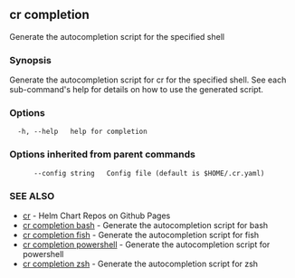 ## cr completion

Generate the autocompletion script for the specified shell

### Synopsis

Generate the autocompletion script for cr for the specified shell.
See each sub-command's help for details on how to use the generated script.


### Options

```
  -h, --help   help for completion
```

### Options inherited from parent commands

```
      --config string   Config file (default is $HOME/.cr.yaml)
```

### SEE ALSO

* [cr](cr.md)	 - Helm Chart Repos on Github Pages
* [cr completion bash](cr_completion_bash.md)	 - Generate the autocompletion script for bash
* [cr completion fish](cr_completion_fish.md)	 - Generate the autocompletion script for fish
* [cr completion powershell](cr_completion_powershell.md)	 - Generate the autocompletion script for powershell
* [cr completion zsh](cr_completion_zsh.md)	 - Generate the autocompletion script for zsh

